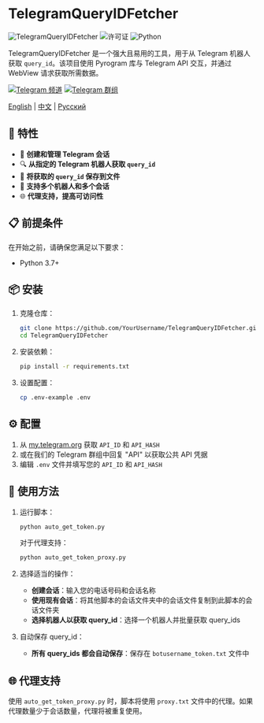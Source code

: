 # TelegramQueryIDFetcher

![TelegramQueryIDFetcher](https://img.shields.io/badge/Telegram-QueryIDFetcher-blue.svg)
![许可证](https://img.shields.io/badge/许可证-MIT-green.svg)
![Python](https://img.shields.io/badge/Python-3.7%2B-yellow.svg)

TelegramQueryIDFetcher 是一个强大且易用的工具，用于从 Telegram 机器人获取 `query_id`。该项目使用 Pyrogram 库与 Telegram API 交互，并通过 WebView 请求获取所需数据。

[![Telegram 频道](https://img.shields.io/badge/Telegram-频道-red?logo=telegram&logoColor=white)](https://t.me/ScriptFreedom)
[![Telegram 群组](https://img.shields.io/badge/Telegram-群组-red?logo=telegram&logoColor=white)](https://t.me/ScriptFreedomGroup)

[English](README.md) | [中文](#中文) | [Русский](README_Ru.md)

## 🌟 特性

- 🚀 **创建和管理 Telegram 会话**
- 🔍 **从指定的 Telegram 机器人获取 `query_id`**
- 💾 **将获取的 `query_id` 保存到文件**
- 🤖 **支持多个机器人和多个会话**
- 🌐 **代理支持，提高可访问性**

## 📋 前提条件

在开始之前，请确保您满足以下要求：

- Python 3.7+

## 📦 安装

1. 克隆仓库：

    ```bash
    git clone https://github.com/YourUsername/TelegramQueryIDFetcher.git
    cd TelegramQueryIDFetcher
    ```

2. 安装依赖：

    ```bash
    pip install -r requirements.txt
    ```

3. 设置配置：

    ```bash
    cp .env-example .env
    ```

## ⚙️ 配置

1. 从 [my.telegram.org](https://my.telegram.org) 获取 `API_ID` 和 `API_HASH`
2. 或在我们的 Telegram 群组中回复 "API" 以获取公共 API 凭据
3. 编辑 `.env` 文件并填写您的 `API_ID` 和 `API_HASH`

## 🚀 使用方法

1. 运行脚本：

    ```bash
    python auto_get_token.py
    ```

   对于代理支持：

    ```bash
    python auto_get_token_proxy.py
    ```

2. 选择适当的操作：

    - **创建会话**：输入您的电话号码和会话名称
    - **使用现有会话**：将其他脚本的会话文件夹中的会话文件复制到此脚本的会话文件夹
    - **选择机器人以获取 query_id**：选择一个机器人并批量获取 query_ids

3. 自动保存 query_id：

    - **所有 query_ids 都会自动保存**：保存在 `botusername_token.txt` 文件中

## 🌐 代理支持

使用 `auto_get_token_proxy.py` 时，脚本将使用 `proxy.txt` 文件中的代理。如果代理数量少于会话数量，代理将被重复使用。
